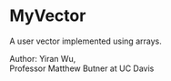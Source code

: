 # MyVector
A user vector implemented using arrays. 

Author: 
  Yiran Wu,  
  Professor Matthew Butner at UC Davis
